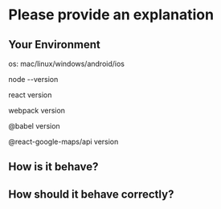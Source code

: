 # Please provide an explanation

## Your Environment

os: mac/linux/windows/android/ios

node --version

react version

webpack version

@babel version

@react-google-maps/api version

## How is it behave?

## How should it behave correctly?
